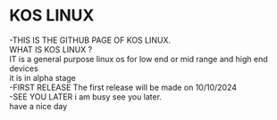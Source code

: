 
# KOS LINUX 
-THIS IS THE GITHUB PAGE OF KOS LINUX.  
WHAT IS KOS LINUX ?  
IT  is a general purpose linux os for low end or mid range and high end devices  
it is in alpha stage  
-FIRST RELEASE
The first release will be made on 10/10/2024  
-SEE YOU LATER
i am busy see you later.  
have a nice day  


